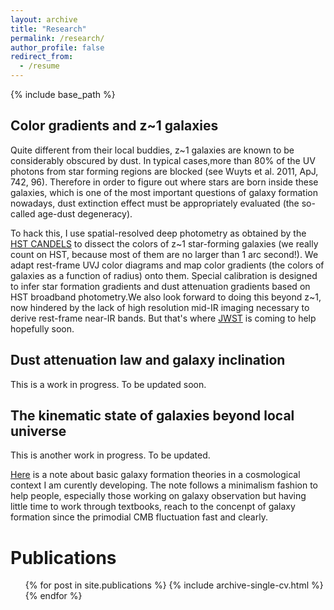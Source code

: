 ```yaml
---
layout: archive
title: "Research"
permalink: /research/
author_profile: false
redirect_from:
  - /resume
---
```


{% include base_path %}

## Color gradients and z~1 galaxies

Quite different from their local buddies, z~1 galaxies are known to be considerably obscured by dust. In typical cases,more than 80% of the UV photons from star forming regions are blocked (see Wuyts et al. 2011, ApJ, 742, 96). Therefore in order to figure out where stars are born inside these galaxies, which is one of the most important questions of galaxy formation nowadays, dust extinction effect must be appropriately evaluated (the so-called age-dust degeneracy).

To hack this, I use spatial-resolved deep photometry as obtained by the [HST CANDELS](https://candels.ucolick.org/) to dissect the colors of z~1 star-forming galaxies (we really count on HST, because most of them are no larger than 1 arc second!). We adapt rest-frame UVJ color diagrams and map color gradients (the colors of galaxies as a function of radius) onto them. Special calibration is designed to infer star formation gradients and dust attenuation gradients based on HST broadband photometry.We also look forward to doing this beyond z~1, now hindered by the lack of high resolution mid-IR imaging necessary to derive rest-frame near-IR bands. But that's where [JWST](https://jwst.stsci.edu/) is coming to help hopefully soon. 

## Dust attenuation law and galaxy inclination

This is a work in progress. To be updated soon.
  

## The kinematic state of galaxies beyond local universe


This is another work in progress. To be updated.

[Here]('https://nbviewer.jupyter.org/github/WeichenStars/WeichenStars.github.io/blob/master/Galaxies_LSS_pencilgalaxy.ipynb?flush_cache=true') is a note about basic galaxy formation theories in a cosmological context I am curently developing. The note follows a minimalism fashion to help people, especially those working on galaxy observation but having little time to work through textbooks, reach to the concenpt of galaxy formation since the primodial CMB fluctuation fast and clearly.


Publications
===========
  <ul>{% for post in site.publications %}
    {% include archive-single-cv.html %}
  {% endfor %}</ul>
